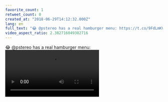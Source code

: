 ```yaml
---
favorite_count: 1
retweet_count: 0
created_at: "2018-06-29T14:12:32.000Z"
lang: en
full_text: "😂 @pstereo has a real hamburger menu: https://t.co/9FdLmKVORM"
video_aspect_ratio: 2.382716049382716
---
```


😂 @pstereo has a real hamburger menu:
![Embedded Video](https://twitter-media-coderbyheart.s3.eu-north-1.amazonaws.com/1012700347528122368-FkSYAyYwPyK3mlnw.mp4)
